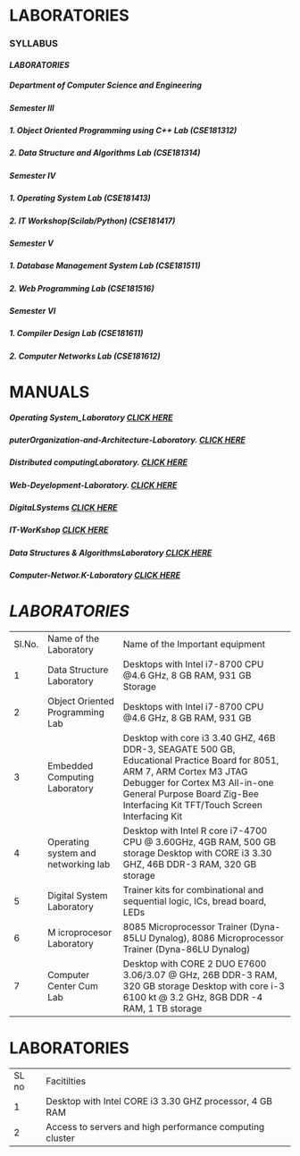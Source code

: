 # LABORATORIES

### SYLLABUS 

####  *LABORATORIES*
##### *Department of Computer Science and Engineering* 
##### *Semester Ill*

##### 1. Object Oriented Programming using C++ Lab (CSE181312)
##### 2. Data Structure and Algorithms Lab (CSE181314)

##### *Semester IV*
#####  1. Operating System Lab (CSE181413)
##### 2. IT Workshop(Scilab/Python) (CSE181417)
##### *Semester V*
##### 1. Database Management System Lab (CSE181511)
##### 2. Web Programming Lab (CSE181516)
##### *Semester VI*
##### 1. Compiler Design Lab (CSE181611)
##### 2. Computer Networks Lab (CSE181612) 

# **MANUALS** #
##### *Operating System_Laboratory*  [CLICK HERE]()
##### *puterOrganization-and-Architecture-Laboratory.* [CLICK HERE]()
##### *Distributed computingLaboratory.* [CLICK HERE]()
##### *Web-Deyelopment-Laboratory.* [CLICK HERE]()
##### *DigitaLSystems* [CLICK HERE]()
##### *IT-WorKshop* [CLICK HERE]()
##### *Data Structures & AlgorithmsLaboratory* [CLICK HERE]()
##### *Computer-Networ.K-Laboratory* [CLICK HERE]()

# *LABORATORIES*
|             |               |             |
|--------------|--------------|-------------|
|  Sl.No.            | Name of the Laboratory             |Name of the Important equipment             |
| 1             |   Data Structure Laboratory           |  Desktops with Intel i7-8700 CPU @4.6 GHz, 8 GB RAM, 931 GB Storage         |
| 2             |   Object Oriented Programming Lab           | Desktops with Intel i7-8700 CPU @4.6 GHz, 8 GB RAM, 931 GB     |
|    3          |    Embedded Computing Laboratory | Desktop with core i3 3.40 GHZ, 46B DDR-3, SEAGATE 500 GB, Educational Practice Board for 8051, ARM 7, ARM Cortex M3 JTAG Debugger for Cortex M3 All-in-one General Purpose Board Zig-Bee Interfacing Kit TFT/Touch Screen Interfacing Kit   |
|     4         |     Operating system and networking lab         |  Desktop with Intel R core i7-4700 CPU @ 3.60GHz, 4GB RAM, 500 GB storage Desktop with CORE i3 3.30 GHZ, 46B DDR-3 RAM, 320 GB storage           |
|       5       |  Digital System Laboratory            |     Trainer kits for combinational and sequential logic, ICs, bread board, LEDs        |
|      6        |      M icroprocesor  Laboratory        |8085 Microprocessor Trainer (Dyna-85LU Dynalog), 8086 Microprocessor Trainer (Dyna-86LU Dynalog)             |
|     7         | Computer Center Cum Lab             |    Desktop with CORE 2 DUO E7600 3.06/3.07 @ GHz, 26B DDR-3 RAM, 320 GB storage Desktop with core i-3 6100 kt @ 3.2 GHz, 8GB DDR -4 RAM, 1 TB storage         |

# **LABORATORIES** #

|              |              |
|--------------|--------------|
|SL no|Facitilties|
|1| Desktop with Intel CORE i3 3.30 GHZ processor, 4 GB RAM
|2| Access to servers and high performance computing cluster|








